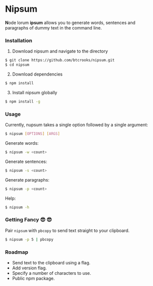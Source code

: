 # Nipsum
**N**ode lorum **ipsum** allows you to generate words, sentences and paragraphs of dummy text in the command line.  

### Installation
1) Download nipsum and navigate to the directory
```bash
$ git clone https://github.com/btcrooks/nipsum.git
$ cd nipsum
```
2) Download dependencies
```bash
$ npm install
```
3) Install nipsum globally
```bash
$ npm install -g
```

### Usage
Currently, nupsum takes a single option followed by a single argument:
```bash
$ nipsum [OPTIONS] [ARGS]
```


Generate words:
```bash
$ nipsum -w <count>
```
Generate sentences:
```bash
$ nipsum -s <count>
```
Generate paragraphs:
```bash
$ nipsum -p <count>
```
Help:
```bash
$ nipsum -h
```

### Getting Fancy :sunglasses: :sunglasses:
Pair `nipsum` with `pbcopy` to send text straight to your clipboard.  
```bash
$ nipsum -p 5 | pbcopy
```

### Roadmap
* Send text to the clipboard using a flag.
* Add version flag.
* Specify a number of characters to use.
* Public npm package.
